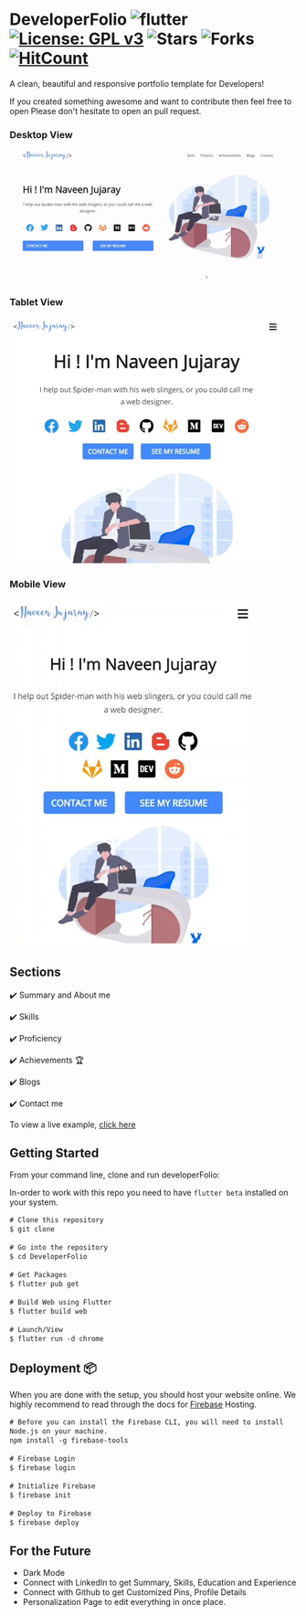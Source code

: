 # DeveloperFolio  ![flutter](https://badgen.net/pub/flutter-platform/xml) [![License: GPL v3](https://img.shields.io/badge/License-GPLv3-green.svg)](https://www.gnu.org/licenses/gpl-3.0) ![Stars](https://img.shields.io/github/stars/naveenjujaray/DeveloperFolio?style=flat) ![Forks](https://img.shields.io/github/forks/naveenjujaray/DeveloperFolio?style=flat) [![HitCount](http://hits.dwyl.com/naveenjujaray/DeveloperFolio.svg)](http://hits.dwyl.com/naveenjujaray/DeveloperFolio)

A clean, beautiful and responsive portfolio template for Developers!

If you created something awesome and want to contribute then feel free to open Please don't hesitate to open an pull request.

### Desktop View
![Desktop](/gif/desk.gif)

### Tablet View
![Tablet](/gif/tab.gif)

### Mobile View
![Mobile](/gif/mob.gif)

## Sections

✔️ Summary and About me

✔️ Skills

✔️ Proficiency

✔️ Achievements 🏆

✔️ Blogs

✔️ Contact me

To view a live example, [click here]

## Getting Started

From your command line, clone and run developerFolio:

In-order to work with this repo you need to have `flutter beta` installed on your system.

```
# Clone this repository
$ git clone 

# Go into the repository
$ cd DeveloperFolio

# Get Packages
$ flutter pub get

# Build Web using Flutter
$ flutter build web

# Launch/View
$ flutter run -d chrome
```

## Deployment 📦

When you are done with the setup, you should host your website online. We highly recommend to read through the docs for [Firebase] Hosting.

```
# Before you can install the Firebase CLI, you will need to install Node.js on your machine.
npm install -g firebase-tools

# Firebase Login
$ firebase login

# Initialize Firebase
$ firebase init

# Deploy to Firebase
$ firebase deploy

```

## For the Future
* Dark Mode
* Connect with LinkedIn to get Summary, Skills, Education and Experience
* Connect with Github to get Customized Pins, Profile Details
* Personalization Page to edit everything in once place.


[Firebase]: https://firebase.google.com/docs/hosting/quickstart
[click here]: https://developerfolio.web.app/
